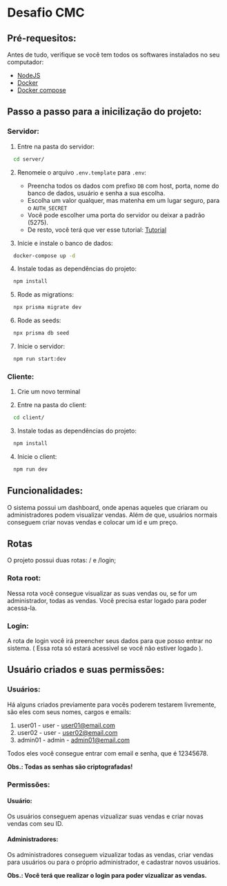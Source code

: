 # Desafio CMC

## Pré-requesitos:

Antes de tudo, verifique se você tem todos os softwares instalados no seu computador:
- [NodeJS](https://nodejs.org/pt-br/download)
- [Docker](https://www.docker.com/](https://www.docker.com/products/docker-desktop/))
- [Docker compose](https://docs.docker.com/compose/install/)

## Passo a passo para a inicilização do projeto:
### Servidor:
1. Entre na pasta do servidor:
```bash
  cd server/
```

2. Renomeie o arquivo ```.env.template``` para ```.env```:
    - Preencha todos os dados com prefixo ```DB``` com host, porta, nome do banco de dados, usuário e senha a sua escolha.
    - Escolha um valor qualquer, mas matenha em um lugar seguro, para o ```AUTH_SECRET```
    - Você pode escolher uma porta do servidor ou deixar a padrão (5275).
    - De resto, você terá que ver esse tutorial: [Tutorial](https://www.youtube.com/watch?v=0bntGJ0bx9M&t)

3. Inicie e instale o banco de dados:
```bash
  docker-compose up -d
```

4. Instale todas as dependências do projeto:
```bash
  npm install
```

5. Rode as migrations:
```bash
  npx prisma migrate dev
```

6. Rode as seeds:
```bash
  npx prisma db seed
```

7. Inicie o servidor:
```bash
  npm run start:dev
```
### Cliente:
1. Crie um novo terminal

2. Entre na pasta do client:
```bash
  cd client/
```

3. Instale todas as dependências do projeto:
```bash
  npm install
```

4. Inicie o client:
```bash
  npm run dev
```
## Funcionalidades:
O sistema possui um dashboard, onde apenas aqueles que criaram ou administradores podem visualizar vendas. Além de que, usuários
normais conseguem criar novas vendas e colocar um id e um preço.

## Rotas
O projeto possui duas rotas: / e /login;

### Rota root:
Nessa rota você consegue visualizar as suas vendas ou, se for um administrador, todas as vendas. Você precisa estar logado para poder acessa-la.

### Login:
A rota de login você irá preencher seus dados para que posso entrar no sistema. ( Essa rota só estará acessivel se você não estiver logado ).

## Usuário criados e suas permissões:
### Usuários:
Há alguns criados previamente para vocês poderem testarem livremente, são eles com seus nomes, cargos e emails:
1. user01 - user - user01@email.com
2. user02 - user - user02@email.com
3. admin01 - admin - admin01@email.com

Todos eles você consegue entrar com email e senha, que é 12345678.

**Obs.: Todas as senhas são criptografadas!**

### Permissões:
#### Usuário:
Os usuários conseguem apenas vizualizar suas vendas e criar novas vendas com seu ID.

#### Administradores:
Os administradores conseguem vizualizar todas as vendas, criar vendas para usuários ou para o próprio administrador, e cadastrar
novos usuários.

**Obs.: Você terá que realizar o login para poder vizualizar as vendas.**
